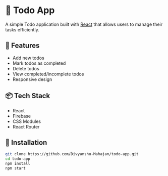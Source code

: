 # 📝 Todo App

A simple Todo application built with [React](https://reactjs.org/) that allows users to manage their tasks efficiently.

## 🚀 Features

- Add new todos
- Mark todos as completed
- Delete todos
- View completed/incomplete todos
- Responsive design

## 📦 Tech Stack

- React
- Firebase 
- CSS Modules
- React Router

## 🔧 Installation

```bash
git clone https://github.com/Divyanshu-Mahajan/todo-app.git
cd todo-app
npm install
npm start

